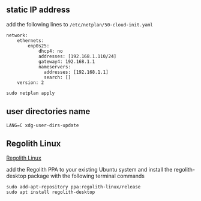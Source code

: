 ## static IP address
add the following lines to `/etc/netplan/50-cloud-init.yaml`

```
network:
    ethernets:
        enp0s25:
            dhcp4: no
            addresses: [192.168.1.110/24]
            gateway4: 192.168.1.1
            nameservers:
              addresses: [192.168.1.1]
              search: []
    version: 2
```
```shell
sudo netplan apply
```

## user directories name
```shell
LANG=C xdg-user-dirs-update
```

## Regolith Linux
[Regolith Linux](https://regolith-linux.org/)


add the Regolith PPA to your existing Ubuntu system and install the regolith-desktop package with the following terminal commands
```shell
sudo add-apt-repository ppa:regolith-linux/release
sudo apt install regolith-desktop
```
